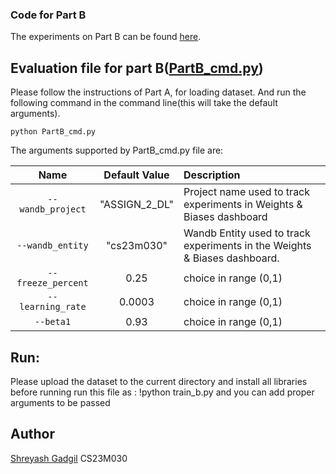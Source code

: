 
### Code for Part B

The experiments on Part B can be found [here](https://github.com/Shreyash007/CS6910-Assignment2/blob/main/Assignment2_part-B.ipynb).

## Evaluation file for part B([PartB_cmd.py](https://github.com/Shreyash007/CS6910-Assignment2/blob/main/PartB_cmd.py))
Please follow the instructions of Part A, for loading dataset.
And run the following command in the command line(this will take the default arguments).
```
python PartB_cmd.py 
```

The arguments supported by PartB_cmd.py file are:

| Name | Default Value | Description |
| :---: | :-------------: | :----------- |
| `--wandb_project` | "ASSIGN_2_DL" | Project name used to track experiments in Weights & Biases dashboard |
| `--wandb_entity` | "cs23m030"  | Wandb Entity used to track experiments in the Weights & Biases dashboard. | 
| `--freeze_percent` | 0.25 | choice in range (0,1) |
| `--learning_rate` | 0.0003 | choice in range (0,1)|
| `--beta1` | 0.93 | choice in range (0,1) |

## Run:
Please upload the dataset to the current directory and install all libraries before running
run this file as :
  !python train_b.py 
  and you can add proper arguments to be passed

## Author
[Shreyash Gadgil](https://github.com/jaiksd)
CS23M030
